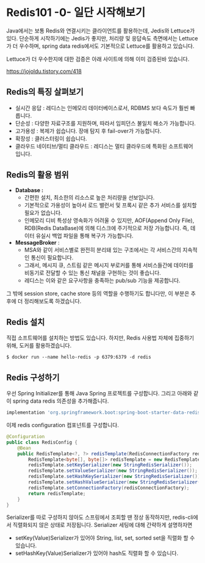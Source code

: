 # Redis101 -0- 일단 시작해보기

Java에서는 보통 Redis와 연결시키는 클라이언트를 활용하는데, Jedis와 Lettuce가 있다. 단순하게 시작하기에는 Jedis가 좋지만, 처리량 및 응답속도 측면에서는 Lettuce가 더 우수하며, spring data redis에서도 기본적으로 Lettuce를 활용하고 있습니다.

Lettuce가 더 우수한지에 대한 검증은 아래 사이트에 의해 이미 검증된바 있습니다.

https://jojoldu.tistory.com/418

## Redis의 특징 살펴보기

- 실시간 응답 : 레디스는 인메모리 데이터베이스로서, RDBMS 보다 속도가 훨씬 빠릅니다.
- 단순성 : 다양한 자료구조를 지원하며, 따라서 임피던스 불일치 해소가 가능합니다.
- 고가용성 : 복제가 쉽습니다. 장애 탐지 후 fail-over가 가능합니다.
- 확장성 : 클러스터링이 쉽습니다.
- 클라우드 네이티브/멀티 클라우드 : 레디스는 멀티 클라우드에 특화된 소프트웨어 입니다.

## Redis의 활용 범위

- **Database :** 
  - 간편한 설치, 최소한의 리소스로 높은 처리량을 선보입니다. 
  - 기본적으로 가용성이 높아서 로드 밸런서 및 프록시 같은 추가 서비스를 설치할 필요가 없습니다. 
  - 인메모리 디비 특성상 영속화가 어려울 수 있지만, AOF(Append Only File), RDB(Redis DataBase)에 의해 디스크에 주기적으로 저장 가능합니다. 즉, 데이터 유실시 백업 파일을 통해 복구가 가능합니다.
- **MessageBroker** : 
  - MSA와 같이 서비스별로 완전히 분리돼 있는 구조에서는 각 서비스간의 지속적인 통신이 필요합니다.
  - 그래서, 메시지 큐, 스트림 같은 메시지 부로커를 통해 서비스들간에 데이터를 비동기로 전달할 수 있는 통신 채널을 구현하는 것이 좋습니다.
  - 레디스는 이와 같은 요구사항을 충족하는 pub/sub 기능을 제공합니다.

그 밖에 session store, cache store 등의 역할을 수행하기도 합니다만, 이 부분은 추후에 더 정리해보도록 하겠습니다.

## Redis 설치

직접 소프트웨어를 설치하는 방법도 있습니다. 하지만, Redis 사용법 자체에 집중하기 위해, 도커를 활용하겠습니다.

```shell
$ docker run --name hello-redis -p 6379:6379 -d redis
```

## Redis 구성하기

우선 Spring Initializer를 통해 Java Spring 프로젝트를 구성합니다. 그리고 아래와 같이 spring data redis 의존성을 추가해줍니다.

```groovy
implementation 'org.springframework.boot:spring-boot-starter-data-redis'
```

이제 redis configuration 컴포넌트를 구성합니다.

```java
@Configuration
public class RedisConfig {
    @Bean
    public RedisTemplate<?, ?> redisTemplate(RedisConnectionFactory redisConnectionFactory) {
        RedisTemplate<byte[], byte[]> redisTemplate = new RedisTemplate<>();
        redisTemplate.setKeySerializer(new StringRedisSerializer());
        redisTemplate.setValueSerializer(new StringRedisSerializer());
        redisTemplate.setHashKeySerializer(new StringRedisSerializer());
        redisTemplate.setHashValueSerializer(new StringRedisSerializer());
        redisTemplate.setConnectionFactory(redisConnectionFactory);
        return redisTemplate;
    }
}
```

Serializer를 따로 구성하지 않아도 스프링에서 조회할 땐 정상 동작하지만, redis-cli에서 직렬화되지 않은 상태로 저장됩니다. Serializer 세팅에 대해 간략하게 설명하자면

- setKey(Value)Serializer가 있어야 String, list, set, sorted set을 직렬화 할 수 있습니다. 
- setHashKey(Value)Serializer가 있어야 hash도 직렬화 할 수 있습니다.

